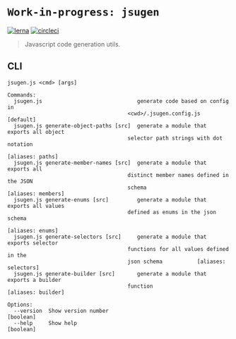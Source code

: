 # `Work-in-progress: jsugen`

[![lerna](https://img.shields.io/badge/maintained%20with-lerna-cc00ff.svg)](https://lernajs.io/)
[![circleci](https://circleci.com/gh/sthzg/jsugen/tree/develop.svg?style=svg)](https://circleci.com/gh/sthzg/jsugen)

> Javascript code generation utils.

## CLI

```
jsugen.js <cmd> [args]

Commands:
  jsugen.js                              generate code based on config in
                                      <cwd>/.jsugen.config.js          [default]
  jsugen.js generate-object-paths [src]  generate a module that exports all object
                                      selector path strings with dot notation
                                                                [aliases: paths]
  jsugen.js generate-member-names [src]  generate a module that exports all
                                      distinct member names defined in the JSON
                                      schema                  [aliases: members]
  jsugen.js generate-enums [src]         generate a module that exports all values
                                      defined as enums in the json schema
                                                                [aliases: enums]
  jsugen.js generate-selectors [src]     generate a module that exports selector
                                      functions for all values defined in the
                                      json schema           [aliases: selectors]
  jsugen.js generate-builder [src]       generate a module that exports a builder
                                      function                [aliases: builder]

Options:
  --version  Show version number                                       [boolean]
  --help     Show help                                                 [boolean]
```
